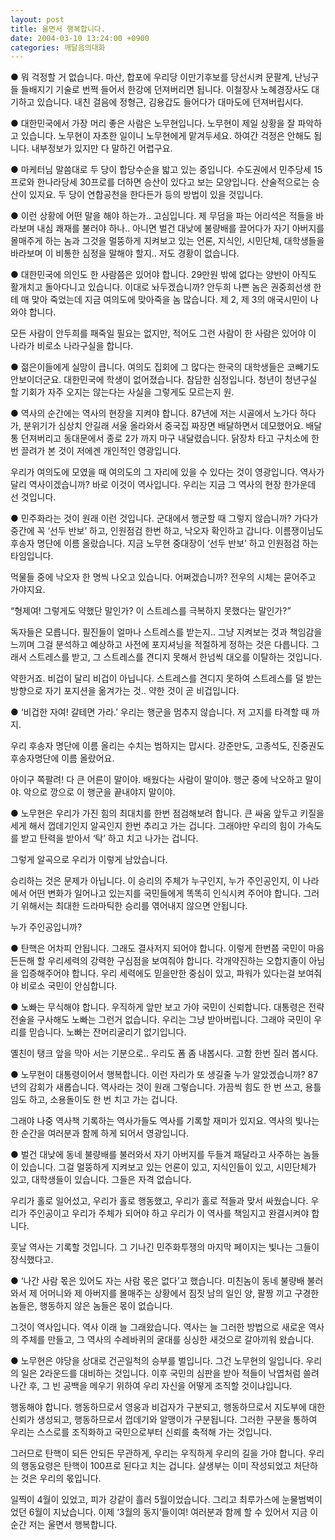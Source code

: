 ```yaml
---
layout: post
title: 울면서 행복합니다.
date: 2004-03-10 13:24:00 +0900
categories: 깨달음의대화
---
```

● 뭐 걱정할 거 없습니다. 마산, 합포에 우리당 이만기후보를 당선시켜 문팔계, 난닝구들 들배지기 기술로 번쩍 들어서 한강에 던져버리면 됩니다. 이철장사 노혜경장사도 대기하고 있습니다. 내친 걸음에 정형근, 김용갑도 들어다가 대마도에 던져버립시다.  


● 대한민국에서 가장 머리 좋은 사람은 노무현입니다. 노무현이 제일 상황을 잘 파악하고 있습니다. 노무현이 자초한 일이니 노무현에게 맡겨두세요. 하여간 걱정은 안해도 됩니다. 내부정보가 있지만 다 말하긴 어렵구요.  


● 마케터님 말씀대로 두 당이 합당수순을 밟고 있는 중입니다. 수도권에서 민주당세 15프로와 한나라당세 30프로를 더하면 승산이 있다고 보는 모양입니다. 산술적으로는 승산이 있지요. 두 당이 연합공천을 한다든가 등의 방법이 있을 것입니다.   


● 이런 상황에 어떤 말을 해야 하는가.. 고심입니다. 제 무덤을 파는 어리석은 적들을 바라보며 내심 쾌재를 불러야 하나.. 아니면 벌건 대낮에 불량배를 끌어다가 자기 아버지를 몰매주게 하는 놈과 그것을 멀뚱하게 지켜보고 있는 언론, 지식인, 시민단체, 대학생들을 바라보며 이 비통한 심정을 말해야 할지.. 저도 경황이 없습니다.   


● 대한민국에 의인도 한 사람쯤은 있어야 합니다. 29만원 밖에 없다는 양반이 아직도 활개치고 돌아다니고 있습니다. 이대로 놔두겠습니까? 안두희 나쁜 놈은 권중희선생 한테 매 맞아 죽었는데 지금 여의도에 맞아죽을 놈 많습니다. 제 2, 제 3의 애국시민이 나와야 합니다. 

모든 사람이 안두희를 패죽일 필요는 없지만, 적어도 그런 사람이 한 사람은 있어야 이 나라가 비로소 나라구실을 합니다.   


● 젊은이들에게 실망이 큽니다. 여의도 집회에 그 많다는 한국의 대학생들은 코빼기도 안보이더군요. 대한민국에 학생이 없어졌습니다. 참담한 심정입니다. 청년이 청년구실 할 기회가 자주 오지는 않는다는 사실을 그렇게도 모르는지 원.  


● 역사의 순간에는 역사의 현장을 지켜야 합니다. 87년에 저는 시골에서 노가다 하다가, 분위기가 심상치 안길래 서울 올라와서 중국집 짜장면 배달하면서 데모했어요. 배달통 던져버리고 동대문에서 종로 2가 까지 마구 내달렸습니다. 닭장차 타고 구치소에 한번 끌려가 본 것이 저에겐 개인적인 영광입니다. 

우리가 여의도에 모였을 때 여의도의 그 자리에 있을 수 있다는 것이 영광입니다. 역사가 달리 역사이겠습니까? 바로 이것이 역사입니다. 우리는 지금 그 역사의 현장 한가운데 선 것입니다.   


● 민주화라는 것이 원래 이런 것입니다. 군대에서 행군할 때 그렇지 않습니까? 가다가 중간에 꼭 ‘선두 반보’ 하고, 인원점검 한번 하고, 낙오자 확인하고 갑니다. 이름쟁이님도 후송자 명단에 이름 올랐습니다. 지금 노무현 중대장이 ‘선두 반보’ 하고 인원점검 하는 타임입니다. 

먹물들 중에 낙오자 한 명씩 나오고 있습니다. 어쩌겠습니까? 전우의 시체는 묻어주고 가야지요. 

“형제여! 그렇게도 약했단 말인가? 이 스트레스를 극복하지 못했다는 말인가?”

독자들은 모릅니다. 필진들이 얼마나 스트레스를 받는지.. 그냥 지켜보는 것과 책임감을 느끼며 그걸 분석하고 예상하고 사전에 포지셔닝을 적절하게 정하는 것은 다릅니다. 그래서 스트레스를 받고, 그 스트레스를 견디지 못해서 한넘씩 대오를 이탈하는 것입니다. 

약한거죠. 비겁이 달리 비겁이 아닙니다. 스트레스를 견디지 못하여 스트레스를 덜 받는 방향으로 자기 포지션을 옮겨가는 것.. 약한 것이 곧 비겁입니다.   


● ‘비겁한 자여! 갈테면 가라.’ 우리는 행군을 멈추지 않습니다. 저 고지를 타격할 때 까지. 

우리 후송자 명단에 이름 올리는 수치는 범하지는 맙시다. 강준만도, 고종석도, 진중권도 후송자명단에 이름 올랐어요. 

아이구 쪽팔려! 다 큰 어른이 말이야. 배웠다는 사람이 말이야. 행군 중에 낙오하고 말이야. 악으로 깡으로 이 행군을 끝내야지 말이야.  


● 노무현은 우리가 가진 힘의 최대치를 한번 점검해보려 합니다. 큰 싸움 앞두고 키질을 세게 해서 껍데기인지 알곡인지 한번 추리고 가는 겁니다. 그래야만 우리의 힘이 가속도를 받고 탄력을 받아서 ‘탁’ 하고 치고 나가는 겁니다. 

그렇게 알곡으로 우리가 이렇게 남았습니다.

승리하는 것은 문제가 아닙니다. 이 승리의 주체가 누구인지, 누가 주인공인지, 이 나라에서 어떤 변화가 일어나고 있는지를 국민들에게 똑똑히 인식시켜 주어야 합니다. 그러기 위해서는 최대한 드라마틱한 승리를 엮어내지 않으면 안됩니다. 

누가 주인공입니까?  


● 탄핵은 어차피 안됩니다. 그래도 결사저지 되어야 합니다. 이렇게 한번쯤 국민이 마음 든든해 할 우리세력의 강력한 구심점을 보여줘야 합니다. 각개약진하는 오합지졸이 아님을 입증해주어야 합니다. 우리 세력에도 믿을만한 중심이 있고, 파워가 있다는걸 보여줘야 비로소 국민이 안심합니다.  


● 노빠는 무식해야 합니다. 우직하게 앞만 보고 가야 국민이 신뢰합니다. 대통령은 전략 전술을 구사해도 노빠는 그런거 없습니다. 우리는 그냥 받아버립니다. 그래야 국민이 우리를 믿습니다. 노빠는 잔머리굴리기 없기입니다. 

옐친이 탱크 앞을 막아 서는 기분으로.. 우리도 폼 좀 내봅시다. 고함 한번 질러 봅시다.   


● 노무현이 대통령이어서 행복합니다. 이런 자리가 또 생길줄 누가 알았겠습니까? 87년의 감회가 새롭습니다. 역사라는 것이 원래 그렇습니다. 가끔씩 힘도 한 번 쓰고, 용틀임도 하고, 소용돌이도 한 번 치고 가는 겁니다. 

그래야 나중 역사책 기록하는 역사가들도 역사를 기록할 재미가 있지요. 역사의 빛나는 한 순간을 여러분과 함께 하게 되어서 영광입니다.   


● 벌건 대낮에 동네 불량배를 불러와서 자기 아버지를 두들겨 패달라고 사주하는 놈들이 있습니다. 그걸 멀뚱하게 지켜보고 있는 언론이 있고, 지식인들이 있고, 시민단체가 있고, 대학생들이 있습니다. 그들은 자격 없습니다. 

우리가 홀로 일어섰고, 우리가 홀로 행동했고, 우리가 홀로 적들과 맞서 싸웠습니다. 우리가 주인공이고 우리가 주체가 되어야 하고 우리가 이 역사를 책임지고 완결시켜야 합니다. 

훗날 역사는 기록할 것입니다. 그 기나긴 민주화투쟁의 마지막 페이지는 빛나는 그들이 장식했다고.  


● ‘나간 사람 몫은 있어도 자는 사람 몫은 없다’고 했습니다. 미친놈이 동네 불량배 불러와서 제 어머니와 제 아버지를 몰매주는 상황에서 짐짓 남의 일인 양, 팔짱 끼고 구경한 놈들은, 행동하지 않은 놈들은 몫이 없습니다. 

그것이 역사입니다. 역사 이래 늘 그래왔습니다. 역사는 늘 그러한 방법으로 새로운 역사의 주체를 만들고, 그 역사의 수레바퀴의 굴대를 싱싱한 새것으로 갈아끼워 왔습니다.   


● 노무현은 야당을 상대로 건곤일척의 승부를 벌입니다. 그건 노무현의 일입니다. 우리의 일은 2라운드를 대비하는 것입니다. 이후 국민의 심판을 받아 적들이 낙엽처럼 쓸려나간 후, 그 빈 공백을 메우기 위하여 우리 자신을 어떻게 조직할 것이냐입니다. 

행동해야 합니다. 행동하므로서 영웅과 비겁자가 구분되고, 행동하므로서 지도부에 대한 신뢰가 생성되고, 행동하므로서 껍데기와 알맹이가 구분됩니다. 그러한 구분을 통하여 우리는 스스로를 조직화하고 국민으로부터 신뢰를 축적해 가는 것입니다. 

그러므로 탄핵이 되든 안되든 무관하게, 우리는 우직하게 우리의 길을 가야 합니다. 우리의 행동요령은 탄핵이 100프로 된다고 치는 겁니다. 살생부는 이미 작성되었고 처단하는 것은 우리의 몫입니다. 

일찍이 4월이 있었고, 피가 강같이 흘러 5월이었습니다. 그리고 최루가스에 눈물범벅이었던 6월이 지났습니다. 이제 ‘3월의 동지’들이여! 여러분과 함께 할 수 있어서 지금 이순간 저는 울면서 행복합니다.